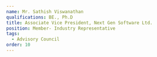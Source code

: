 ```yaml
---
name: Mr. Sathish Viswanathan
qualifications: BE., Ph.D
title: Associate Vice President, Next Gen Software Ltd.
position: Member- Industry Representative
tags:
  - Advisory Council
order: 10
---
```

